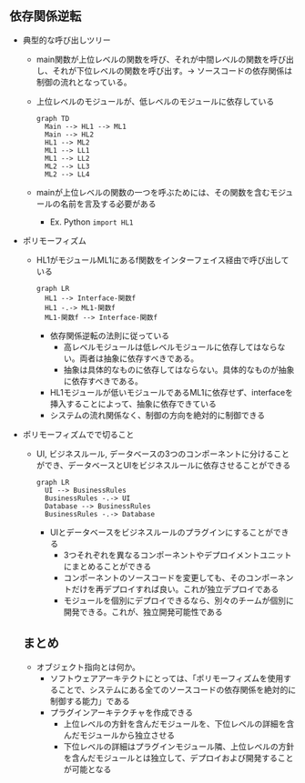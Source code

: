 ## 依存関係逆転

- 典型的な呼び出しツリー
    - main関数が上位レベルの関数を呼び、それが中間レベルの関数を呼び出し、それが下位レベルの関数を呼び出す。→ ソースコードの依存関係は制御の流れとなっている。
    - 上位レベルのモジュールが、低レベルのモジュールに依存している
        
        ```mermaid
        graph TD
          Main --> HL1 --> ML1
          Main --> HL2
          HL1 --> ML2
          ML1 --> LL1
          ML1 --> LL2
          ML2 --> LL3
          ML2 --> LL4
        ```
        
    - mainが上位レベルの関数の一つを呼ぶためには、その関数を含むモジュールの名前を言及する必要がある
        - Ex. Python  `import HL1`
- ポリモーフィズム
    - HL1がモジュールML1にあるf関数をインターフェイス経由で呼び出している
        
        ```mermaid
        graph LR
          HL1 --> Interface-関数f
          HL1 -.-> ML1-関数f
          ML1-関数f --> Interface-関数f
        ```
        
        - 依存関係逆転の法則に従っている
            - 高レベルモジュールは低レベルモジュールに依存してはならない。両者は抽象に依存すべきである。
            - 抽象は具体的なものに依存してはならない。具体的なものが抽象に依存すべきである。
        - HL1モジュールが低いモジュールであるML1に依存せず、interfaceを挿入することによって、抽象に依存できている
        - システムの流れ関係なく、制御の方向を絶対的に制御できる
- ポリモーフィズムでで切ること
    - UI, ビジネスルール, データベースの3つのコンポーネントに分けることができ、データベースとUIをビジネスルールに依存させることができる
        
        ```mermaid
        graph LR
          UI --> BusinessRules
          BusinessRules -.-> UI
          Database --> BusinessRules
          BusinessRules -.-> Database
        ```
        
        - UIとデータベースをビジネスルールのプラグインにすることができる
            - 3つそれぞれを異なるコンポーネントやデプロイメントユニットにまとめることができる
            - コンポーネントのソースコードを変更しても、そのコンポーネントだけを再デプロイすれば良い。これが独立デプロイである
            - モジュールを個別にデプロイできるなら、別々のチームが個別に開発できる。これが、独立開発可能性である
    
    ## まとめ
    
    - オブジェクト指向とは何か。
        - ソフトウェアアーキテクトにとっては、「ポリモーフィズムを使用することで、システムにある全てのソースコードの依存関係を絶対的に制御する能力」である
        - プラグインアーキテクチャを作成できる
            - 上位レベルの方針を含んだモジュールを、下位レベルの詳細を含んだモジュールから独立させる
            - 下位レベルの詳細はプラグインモジュール隣、上位レベルの方針を含んだモジュールとは独立して、デプロイおよび開発することが可能となる